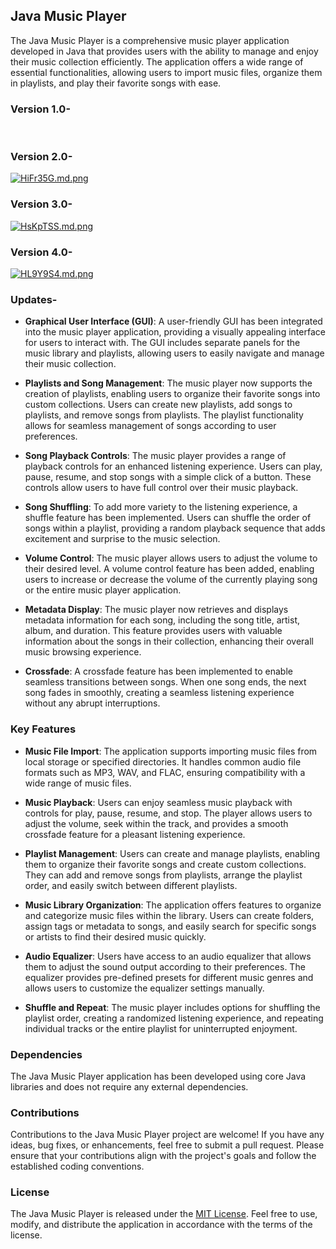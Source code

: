 ## Java Music Player

The Java Music Player is a comprehensive music player application developed in Java that provides users with the ability to manage and enjoy their music collection efficiently. The application offers a wide range of essential functionalities, allowing users to import music files, organize them in playlists, and play their favorite songs with ease.

### Version 1.0-
<a href="https://freeimage.host/i/HPuqkAX"><img src="https://iili.io/HPuqkAX.md.png" alt="" border="0"></a><br /><br />
### Version 2.0-
<a href="https://freeimage.host/i/HiFr35G"><img src="https://iili.io/HiFr35G.md.png" alt="HiFr35G.md.png" border="0"></a>
### Version 3.0-
<a href="https://freeimage.host/i/HsKpTSS"><img src="https://iili.io/HsKpTSS.md.png" alt="HsKpTSS.md.png" border="0"></a>
### Version 4.0-
<a href="https://freeimage.host/i/HL9Y9S4"><img src="https://iili.io/HL9Y9S4.md.png" alt="HL9Y9S4.md.png" border="0"></a>

### Updates-

- **Graphical User Interface (GUI)**: A user-friendly GUI has been integrated into the music player application, providing a visually appealing interface for users to interact with. The GUI includes separate panels for the music library and playlists, allowing users to easily navigate and manage their music collection.

- **Playlists and Song Management**: The music player now supports the creation of playlists, enabling users to organize their favorite songs into custom collections. Users can create new playlists, add songs to playlists, and remove songs from playlists. The playlist functionality allows for seamless management of songs according to user preferences.

- **Song Playback Controls**: The music player provides a range of playback controls for an enhanced listening experience. Users can play, pause, resume, and stop songs with a simple click of a button. These controls allow users to have full control over their music playback.

- **Song Shuffling**: To add more variety to the listening experience, a shuffle feature has been implemented. Users can shuffle the order of songs within a playlist, providing a random playback sequence that adds excitement and surprise to the music selection.

- **Volume Control**: The music player allows users to adjust the volume to their desired level. A volume control feature has been added, enabling users to increase or decrease the volume of the currently playing song or the entire music player application.

- **Metadata Display**: The music player now retrieves and displays metadata information for each song, including the song title, artist, album, and duration. This feature provides users with valuable information about the songs in their collection, enhancing their overall music browsing experience.

- **Crossfade**: A crossfade feature has been implemented to enable seamless transitions between songs. When one song ends, the next song fades in smoothly, creating a seamless listening experience without any abrupt interruptions.

### Key Features

- **Music File Import**: The application supports importing music files from local storage or specified directories. It handles common audio file formats such as MP3, WAV, and FLAC, ensuring compatibility with a wide range of music files.

- **Music Playback**: Users can enjoy seamless music playback with controls for play, pause, resume, and stop. The player allows users to adjust the volume, seek within the track, and provides a smooth crossfade feature for a pleasant listening experience.

- **Playlist Management**: Users can create and manage playlists, enabling them to organize their favorite songs and create custom collections. They can add and remove songs from playlists, arrange the playlist order, and easily switch between different playlists.

- **Music Library Organization**: The application offers features to organize and categorize music files within the library. Users can create folders, assign tags or metadata to songs, and easily search for specific songs or artists to find their desired music quickly.

- **Audio Equalizer**: Users have access to an audio equalizer that allows them to adjust the sound output according to their preferences. The equalizer provides pre-defined presets for different music genres and allows users to customize the equalizer settings manually.

- **Shuffle and Repeat**: The music player includes options for shuffling the playlist order, creating a randomized listening experience, and repeating individual tracks or the entire playlist for uninterrupted enjoyment.

### Dependencies

The Java Music Player application has been developed using core Java libraries and does not require any external dependencies.

### Contributions

Contributions to the Java Music Player project are welcome! If you have any ideas, bug fixes, or enhancements, feel free to submit a pull request. Please ensure that your contributions align with the project's goals and follow the established coding conventions.

### License

The Java Music Player is released under the [MIT License](https://opensource.org/licenses/MIT). Feel free to use, modify, and distribute the application in accordance with the terms of the license.
